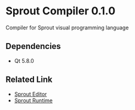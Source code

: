 # Sprout Compiler 0.1.0
Compiler for Sprout visual programming language

## Dependencies
- Qt 5.8.0

## Related Link
- [Sprout Editor](https://github.com/krre/sprout-editor)
- [Sprout Runtime](https://github.com/krre/sprout-runtime)

